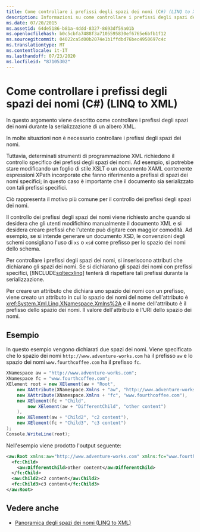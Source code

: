 ```yaml
---
title: Come controllare i prefissi degli spazi dei nomi (C#) (LINQ to XML)
description: Informazioni su come controllare i prefissi degli spazi dei nomi durante la serializzazione di un albero XML in LINQ to XML in C#. Alcune situazioni richiedono il controllo dei prefissi degli spazi dei nomi.
ms.date: 07/20/2015
ms.assetid: 64de5186-b81a-4ddd-8327-8693df59a01b
ms.openlocfilehash: b0c5cbfa7488f3a7105595830ef6765e6bfb1f12
ms.sourcegitcommit: 04022ca5d00b2074e1b1ffdbd76bec4950697c4c
ms.translationtype: MT
ms.contentlocale: it-IT
ms.lasthandoff: 07/23/2020
ms.locfileid: "87105302"
---
```

# <a name="how-to-control-namespace-prefixes-c-linq-to-xml"></a>Come controllare i prefissi degli spazi dei nomi (C#) (LINQ to XML)
In questo argomento viene descritto come controllare i prefissi degli spazi dei nomi durante la serializzazione di un albero XML.  
  
 In molte situazioni non è necessario controllare i prefissi degli spazi dei nomi.  
  
 Tuttavia, determinati strumenti di programmazione XML richiedono il controllo specifico dei prefissi degli spazi dei nomi. Ad esempio, si potrebbe stare modificando un foglio di stile XSLT o un documento XAML contenente espressioni XPath incorporate che fanno riferimento a prefissi di spazi dei nomi specifici; in questo caso è importante che il documento sia serializzato con tali prefissi specifici.  
  
 Ciò rappresenta il motivo più comune per il controllo dei prefissi degli spazi dei nomi.  
  
 Il controllo dei prefissi degli spazi dei nomi viene richiesto anche quando si desidera che gli utenti modifichino manualmente il documento XML e si desidera creare prefissi che l'utente può digitare con maggior comodità. Ad esempio, se si intende generare un documento XSD, le convenzioni degli schemi consigliano l'uso di `xs` o `xsd` come prefisso per lo spazio dei nomi dello schema.  
  
 Per controllare i prefissi degli spazi dei nomi, si inseriscono attributi che dichiarano gli spazi dei nomi. Se si dichiarano gli spazi dei nomi con prefissi specifici, [!INCLUDE[sqltecxlinq](~/includes/sqltecxlinq-md.md)] tenterà di rispettare tali prefissi durante la serializzazione.  
  
 Per creare un attributo che dichiara uno spazio dei nomi con un prefisso, viene creato un attributo in cui lo spazio dei nomi del nome dell'attributo è <xref:System.Xml.Linq.XNamespace.Xmlns%2A> e il nome dell'attributo è il prefisso dello spazio dei nomi. Il valore dell'attributo è l'URI dello spazio dei nomi.  
  
## <a name="example"></a>Esempio  
 In questo esempio vengono dichiarati due spazi dei nomi. Viene specificato che lo spazio dei nomi `http://www.adventure-works.com` ha il prefisso `aw` e lo spazio dei nomi `www.fourthcoffee.com` ha il prefisso `fc`.  
  
```csharp  
XNamespace aw = "http://www.adventure-works.com";  
XNamespace fc = "www.fourthcoffee.com";  
XElement root = new XElement(aw + "Root",  
    new XAttribute(XNamespace.Xmlns + "aw", "http://www.adventure-works.com"),  
    new XAttribute(XNamespace.Xmlns + "fc", "www.fourthcoffee.com"),  
    new XElement(fc + "Child",  
        new XElement(aw + "DifferentChild", "other content")  
    ),  
    new XElement(aw + "Child2", "c2 content"),  
    new XElement(fc + "Child3", "c3 content")  
);  
Console.WriteLine(root);  
```  
  
 Nell'esempio viene prodotto l'output seguente:  
  
```xml  
<aw:Root xmlns:aw="http://www.adventure-works.com" xmlns:fc="www.fourthcoffee.com">  
  <fc:Child>  
    <aw:DifferentChild>other content</aw:DifferentChild>  
  </fc:Child>  
  <aw:Child2>c2 content</aw:Child2>  
  <fc:Child3>c3 content</fc:Child3>  
</aw:Root>  
```  
  
## <a name="see-also"></a>Vedere anche

- [Panoramica degli spazi dei nomi (LINQ to XML)](namespaces-overview-linq-to-xml.md)
